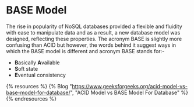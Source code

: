 # BASE Model

The rise in popularity of NoSQL databases provided a flexible and fluidity with ease to manipulate data and as a result, a new database model was designed, reflecting these properties. The acronym BASE is slightly more confusing than ACID but however, the words behind it suggest ways in which the BASE model is different and acronym BASE stands for:-

- **B**asically **A**vailable
- **S**oft state
- **E**ventual consistency

{% resources %}
  {% Blog "https://www.geeksforgeeks.org/acid-model-vs-base-model-for-database/", "ACID Model vs BASE Model For Database" %}
{% endresources %}
